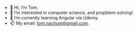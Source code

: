 - 👋 Hi, I’m Tom.
- 👀 I’m interested in computer science, and propblem solving! 
- 🌱 I’m currently learning Angular via Udemy.
- 📫 My email: tom.nachum@gmail.com.
